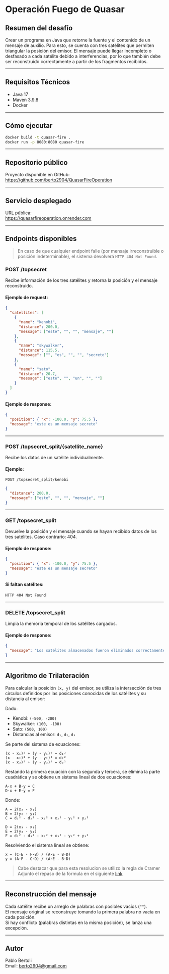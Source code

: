 # Operación Fuego de Quasar

## Resumen del desafío

Crear un programa en Java que retorne la fuente y el contenido de un mensaje de auxilio. Para esto, se cuenta con tres satélites que permiten triangular la posición del emisor. El mensaje puede llegar incompleto o desfasado a cada satélite debido a interferencias, por lo que también debe ser reconstruido correctamente a partir de los fragmentos recibidos.

---

## Requisitos Técnicos

- Java 17
- Maven 3.9.8
- Docker

---

## Cómo ejecutar

```bash
docker build -t quasar-fire .
docker run -p 8080:8080 quasar-fire
```
---

## Repositorio público

Proyecto disponible en GitHub:  
https://github.com/berto2904/QuasarFireOperation

---

## Servicio desplegado

URL pública:  
https://quasarfireoperation.onrender.com

---

## Endpoints disponibles

> En caso de que cualquier endpoint falle (por mensaje irreconstruible o posición indeterminable), el sistema devolverá `HTTP 404 Not Found`.

### POST /topsecret

Recibe información de los tres satélites y retorna la posición y el mensaje reconstruido.

#### Ejemplo de request:

```json
{
  "satellites": [
    {
      "name": "kenobi",
      "distance": 200.0,
      "message": ["este", "", "", "mensaje", ""]
    },
    {
      "name": "skywalker",
      "distance": 115.5,
      "message": ["", "es", "", "", "secreto"]
    },
    {
      "name": "sato",
      "distance": 20.7,
      "message": ["este", "", "un", "", ""]
    }
  ]
}
```

#### Ejemplo de response:

```json
{
  "position": { "x": -100.0, "y": 75.5 },
  "message": "este es un mensaje secreto"
}
```

---

### POST /topsecret_split/{satellite_name}

Recibe los datos de un satélite individualmente.

#### Ejemplo:

`POST /topsecret_split/kenobi`

```json
{
  "distance": 200.0,
  "message": ["este", "", "", "mensaje", ""]
}
```

---

### GET /topsecret_split

Devuelve la posición y el mensaje cuando se hayan recibido datos de los tres satélites. Caso contrario: 404.

#### Ejemplo de response:

```json
{
  "position": { "x": -100.0, "y": 75.5 },
  "message": "este es un mensaje secreto"
}
```

#### Si faltan satélites:

```http
HTTP 404 Not Found
```

---

### DELETE /topsecret_split

Limpia la memoria temporal de los satélites cargados.

#### Ejemplo de response:

```json
{
  "message": "Los satélites almacenados fueron eliminados correctamente."
}
```

---

## Algoritmo de Trilateración

Para calcular la posición `(x, y)` del emisor, se utiliza la intersección de tres círculos definidos por las posiciones conocidas de los satélites y su distancia al emisor:

Dado:

- Kenobi: `(-500, -200)`
- Skywalker: `(100, -100)`
- Sato: `(500, 100)`
- Distancias al emisor: `d₁`, `d₂`, `d₃`

Se parte del sistema de ecuaciones:

```
(x - x₁)² + (y - y₁)² = d₁²
(x - x₂)² + (y - y₂)² = d₂²
(x - x₃)² + (y - y₃)² = d₃²
```

Restando la primera ecuación con la segunda y tercera, se elimina la parte cuadrática y se obtiene un sistema lineal de dos ecuaciones:

```
A·x + B·y = C
D·x + E·y = F
```

Donde:

```
A = 2(x₂ - x₁)
B = 2(y₂ - y₁)
C = d₁² - d₂² - x₁² + x₂² - y₁² + y₂²

D = 2(x₃ - x₁)
E = 2(y₃ - y₁)
F = d₁² - d₃² - x₁² + x₃² - y₁² + y₃²
```

Resolviendo el sistema lineal se obtiene:

```
x = (C·E - F·B) / (A·E - B·D)
y = (A·F - C·D) / (A·E - B·D)
```

> Cabe destacar que para esta resolucion se utilizo la regla de Cramer
Adjunto el repaso de la formula en el siguiente [link](https://openstax.org/books/precálculo-2ed/pages/9-8-resolver-sistemas-con-la-regla-de-cramer)

---

## Reconstrucción del mensaje

Cada satélite recibe un arreglo de palabras con posibles vacíos (`""`).  
El mensaje original se reconstruye tomando la primera palabra no vacía en cada posición.  
Si hay conflicto (palabras distintas en la misma posición), se lanza una excepción.

---



## Autor

Pablo Bertoli  
Email: berto2904@gmail.com
